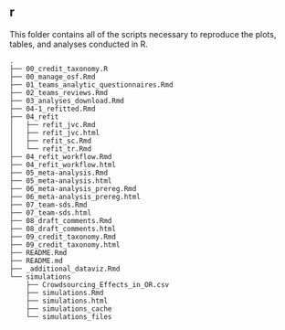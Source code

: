 
## r

This folder contains all of the scripts necessary to reproduce the
plots, tables, and analyses conducted in R.

    .
    ├── 00_credit_taxonomy.R
    ├── 00_manage_osf.Rmd
    ├── 01_teams_analytic_questionnaires.Rmd
    ├── 02_teams_reviews.Rmd
    ├── 03_analyses_download.Rmd
    ├── 04-1_refitted.Rmd
    ├── 04_refit
    │   ├── refit_jvc.Rmd
    │   ├── refit_jvc.html
    │   ├── refit_sc.Rmd
    │   └── refit_tr.Rmd
    ├── 04_refit_workflow.Rmd
    ├── 04_refit_workflow.html
    ├── 05_meta-analysis.Rmd
    ├── 05_meta-analysis.html
    ├── 06_meta-analysis_prereg.Rmd
    ├── 06_meta-analysis_prereg.html
    ├── 07_team-sds.Rmd
    ├── 07_team-sds.html
    ├── 08_draft_comments.Rmd
    ├── 08_draft_comments.html
    ├── 09_credit_taxonomy.Rmd
    ├── 09_credit_taxonomy.html
    ├── README.Rmd
    ├── README.md
    ├── _additional_dataviz.Rmd
    └── simulations
        ├── Crowdsourcing_Effects_in_OR.csv
        ├── simulations.Rmd
        ├── simulations.html
        ├── simulations_cache
        └── simulations_files
